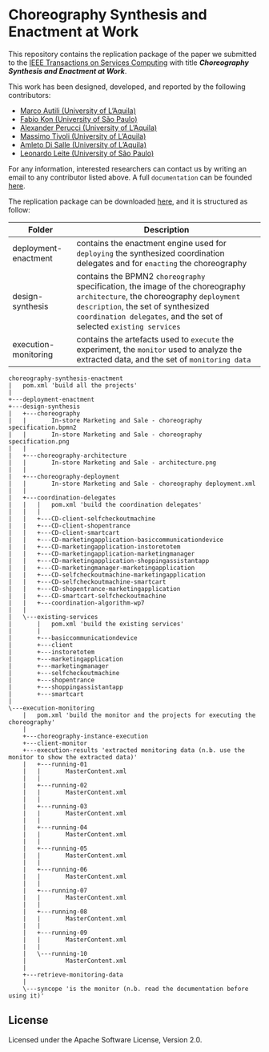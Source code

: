 Choreography Synthesis and Enactment at Work
=======================
This repository contains the replication package of the paper we submitted to the [IEEE Transactions on Services Computing](https://www.computer.org/web/tsc) with title ***Choreography Synthesis and Enactment at Work***.

This work has been designed, developed, and reported by the following contributors:
 - [Marco Autili (University of L’Aquila)](mailto:marco.autili@univaq.it)
 - [Fabio Kon (University of São Paulo)](mailto:kon@ime.usp.br)
 - [Alexander Perucci (University of L’Aquila)](mailto:alexander.perucci@univaq.it)
 - [Massimo Tivoli (University of L’Aquila)](mailto:massimo.tivoli@univaq.it)
 - [Amleto Di Salle (University of L’Aquila)](mailto:amleto.disalle@univaq.it)
 - [Leonardo Leite (University of São Paulo)](mailto:leofl@ime.usp.br)

For any information, interested researchers can contact us by writing an email to any contributor listed above. A full `documentation` can be founded [here](https://).

The replication package can be downloaded [here](https://github.com/sesygroup/choreography-synthesis-enactment/archive/master.zip), and it is structured as follow:

| Folder                | Description  |
|-----------------------|--------------|
|  deployment-enactment | contains the enactment engine used for `deploying` the synthesized coordination delegates and for `enacting` the choreography |
|  design-synthesis     | contains the BPMN2 `choreography` specification, the image of the choreography `architecture`, the choreography `deployment description`, the set of synthesized `coordination delegates`, and the set of selected `existing services` |
|  execution-monitoring | contains the artefacts used to `execute` the experiment, the `monitor` used to analyze the extracted data, and the set of `monitoring data` |


```shell 
choreography-synthesis-enactment
|   pom.xml 'build all the projects'
|
+---deployment-enactment
+---design-synthesis
|   +---choreography
|   |       In-store Marketing and Sale - choreography specification.bpmn2
|   |       In-store Marketing and Sale - choreography specification.png
|   |
|   +---choreography-architecture
|   |       In-store Marketing and Sale - architecture.png
|   |
|   +---choreography-deployment
|   |       In-store Marketing and Sale - choreography deployment.xml
|   |
|   +---coordination-delegates
|   |   |   pom.xml 'build the coordination delegates'
|   |   |
|   |   +---CD-client-selfcheckoutmachine
|   |   +---CD-client-shopentrance
|   |   +---CD-client-smartcart
|   |   +---CD-marketingapplication-basiccommunicationdevice
|   |   +---CD-marketingapplication-instoretotem
|   |   +---CD-marketingapplication-marketingmanager
|   |   +---CD-marketingapplication-shoppingassistantapp
|   |   +---CD-marketingmanager-marketingapplication
|   |   +---CD-selfcheckoutmachine-marketingapplication
|   |   +---CD-selfcheckoutmachine-smartcart
|   |   +---CD-shopentrance-marketingapplication
|   |   +---CD-smartcart-selfcheckoutmachine
|   |   +---coordination-algorithm-wp7
|   |
|   \---existing-services
|       |   pom.xml 'build the existing services'
|       |
|       +---basiccommunicationdevice
|       +---client
|       +---instoretotem
|       +---marketingapplication
|       +---marketingmanager
|       +---selfcheckoutmachine
|       +---shopentrance
|       +---shoppingassistantapp
|       +---smartcart
|
\---execution-monitoring
    |   pom.xml 'build the monitor and the projects for executing the choreography'
    |
    +---choreography-instance-execution
    +---client-monitor
    +---execution-results 'extracted monitoring data (n.b. use the monitor to show the extracted data)'
    |   +---running-01
    |   |       MasterContent.xml
    |   |
    |   +---running-02
    |   |       MasterContent.xml
    |   |
    |   +---running-03
    |   |       MasterContent.xml
    |   |
    |   +---running-04
    |   |       MasterContent.xml
    |   |
    |   +---running-05
    |   |       MasterContent.xml
    |   |
    |   +---running-06
    |   |       MasterContent.xml
    |   |
    |   +---running-07
    |   |       MasterContent.xml
    |   |
    |   +---running-08
    |   |       MasterContent.xml
    |   |
    |   +---running-09
    |   |       MasterContent.xml
    |   |
    |   \---running-10
    |           MasterContent.xml
    |
    +---retrieve-monitoring-data
    |
    \---syncope 'is the monitor (n.b. read the documentation before using it)'
```

## License
Licensed under the Apache Software License, Version 2.0.
